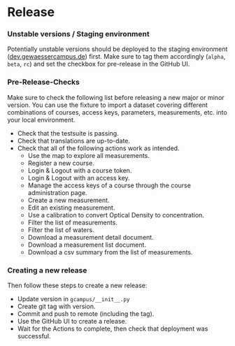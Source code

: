 # Release

### Unstable versions / Staging environment

Potentially unstable versions should be deployed to the staging
environment ([dev.gewaessercampus.de](https://dev.gewaessercampus.de)) first. Make sure to tag them
accordingly (`alpha`, `beta`, `rc`) and set the checkbox for pre-release in the GitHub UI.

### Pre-Release-Checks

Make sure to check the following list before releasing a new major or minor version. You can use the fixture to import a
dataset covering different combinations of courses, access keys, parameters, measurements, etc. into your local
environment.

- Check that the testsuite is passing.
- Check that translations are up-to-date.
- Check that all of the following actions work as intended.
    - Use the map to explore all measurements.
    - Register a new course.
    - Login & Logout with a course token.
    - Login & Logout with an access key.
    - Manage the access keys of a course through the course administration page.
    - Create a new measurement.
    - Edit an existing measurement.
    - Use a calibration to convert Optical Density to concentration.
    - Filter the list of measurements.
    - Filter the list of waters.
    - Download a measurement detail document.
    - Download a measurement list document.
    - Download a csv summary from the list of measurements.

### Creating a new release

Then follow these steps to create a new release:

- Update version in `gcampus/__init__.py`
- Create git tag with version.
- Commit and push to remote (including the tag).
- Use the GitHub UI to create a release.
- Wait for the Actions to complete, then check that deployment was successful.
